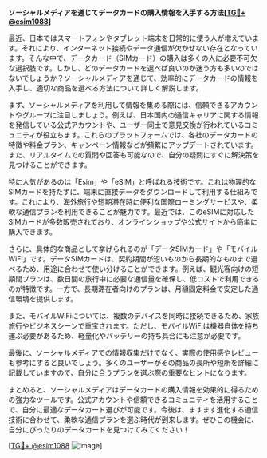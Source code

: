 **ソーシャルメディアを通じてデータカードの購入情報を入手する方法[[TG💪+ @esim1088](https://t.me/s/esim1088)]**

最近、日本ではスマートフォンやタブレット端末を日常的に使う人が増えています。それにより、インターネット接続やデータ通信が欠かせない存在となっています。そんな中で、データカード（SIMカード）の購入は多くの人に必要不可欠な選択肢です。しかし、どのデータカードを選べば良いのか迷う方も多いのではないでしょうか？ソーシャルメディアを通じて、効率的にデータカードの情報を入手し、適切な商品を選べる方法について詳しく解説します。

まず、ソーシャルメディアを利用して情報を集める際には、信頼できるアカウントやグループに注目しましょう。例えば、日本国内の通信キャリアに関する情報を発信している公式アカウントや、ユーザー同士で意見交換が行われているコミュニティが役立ちます。これらのプラットフォームでは、各社のデータカードの特徴や料金プラン、キャンペーン情報などが頻繁にアップデートされています。また、リアルタイムでの質問や回答も可能なので、自分の疑問にすぐに解決策を見つけることができます。

特に人気があるのは「Esim」や「eSIM」と呼ばれる技術です。これは物理的なSIMカードを持たずに、端末に直接データをダウンロードして利用する仕組みです。これにより、海外旅行や短期滞在時に便利な国際ローミングサービスや、柔軟な通信プランを利用できることが魅力です。最近では、このeSIMに対応したSIMカードが多数販売されており、オンラインショップや公式サイトから簡単に購入できます。

さらに、具体的な商品として挙げられるのが「データSIMカード」や「モバイルWiFi」です。データSIMカードは、契約期間が短いものから長期的なものまで選べるため、用途に合わせて使い分けることができます。例えば、観光客向けの短期間プランは、数日間の旅行中に必要な通信量を確保し、低コストで利用できるのが特徴です。一方で、長期滞在者向けのプランは、月額固定料金で安定した通信環境を提供します。

また、モバイルWiFiについては、複数のデバイスを同時に接続できるため、家族旅行やビジネスシーンで重宝されます。ただし、モバイルWiFiは機器自体を持ち運ぶ必要があるため、軽量化やバッテリーの持ち具合にも注意が必要です。

最後に、ソーシャルメディアでの情報収集だけでなく、実際の使用感やレビューも参考にすると良いでしょう。多くのユーザーがその商品の長所や短所を詳細に記載していますので、自分に合うプランを選ぶ際の重要なヒントになります。

まとめると、ソーシャルメディアはデータカードの購入情報を効果的に得るための強力なツールです。公式アカウントや信頼できるコミュニティを活用することで、自分に最適なデータカード選びが可能です。今後は、ますます進化する通信技術に合わせて、柔軟な通信プランを選ぶ時代が到来します。ぜひこの機会に、自分にぴったりのデータカードを見つけてみてください！

[[TG💪+ @esim1088](https://t.me/s/esim1088) ![Image](https://i.postimg.cc/Y0z9fWf4/image.png)]
